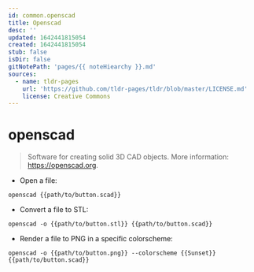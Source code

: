 ```yaml
---
id: common.openscad
title: Openscad
desc: ''
updated: 1642441815054
created: 1642441815054
stub: false
isDir: false
gitNotePath: 'pages/{{ noteHiearchy }}.md'
sources:
  - name: tldr-pages
    url: 'https://github.com/tldr-pages/tldr/blob/master/LICENSE.md'
    license: Creative Commons
---
```

# openscad

> Software for creating solid 3D CAD objects.
> More information: <https://openscad.org>.

- Open a file:

`openscad {{path/to/button.scad}}`

- Convert a file to STL:

`openscad -o {{path/to/button.stl}} {{path/to/button.scad}}`

- Render a file to PNG in a specific colorscheme:

`openscad -o {{path/to/button.png}} --colorscheme {{Sunset}} {{path/to/button.scad}}`


